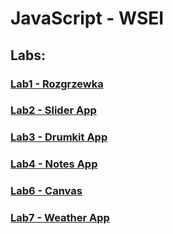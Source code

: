 # JavaScript - WSEI

## Labs:

### [Lab1 - Rozgrzewka](https://github.com/meef1k/JS-studia/tree/main/cw1)

### [Lab2 - Slider App](https://github.com/meef1k/JS-studia/tree/main/cw2)

### [Lab3 - Drumkit App](https://github.com/meef1k/JS-studia/tree/main/cw3)

### [Lab4 - Notes App](https://github.com/meef1k/JS-studia/tree/main/cw4)

### [Lab6 - Canvas](https://github.com/meef1k/JS-studia/tree/main/cw6)

### [Lab7 - Weather App](https://github.com/meef1k/JS-studia/tree/main/cw7)
